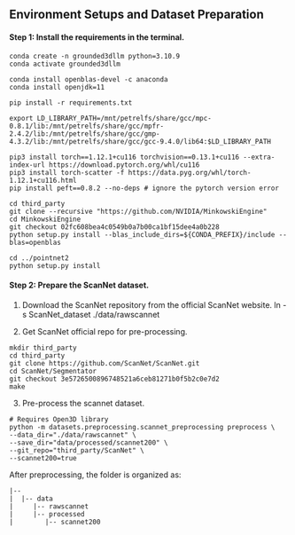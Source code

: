 ## Environment Setups and Dataset Preparation

#### Step 1: Install the requirements in the terminal.
```
conda create -n grounded3dllm python=3.10.9
conda activate grounded3dllm

conda install openblas-devel -c anaconda
conda install openjdk=11

pip install -r requirements.txt

export LD_LIBRARY_PATH=/mnt/petrelfs/share/gcc/mpc-0.8.1/lib:/mnt/petrelfs/share/gcc/mpfr-2.4.2/lib:/mnt/petrelfs/share/gcc/gmp-4.3.2/lib:/mnt/petrelfs/share/gcc/gcc-9.4.0/lib64:$LD_LIBRARY_PATH

pip3 install torch==1.12.1+cu116 torchvision==0.13.1+cu116 --extra-index-url https://download.pytorch.org/whl/cu116
pip3 install torch-scatter -f https://data.pyg.org/whl/torch-1.12.1+cu116.html
pip install peft==0.8.2 --no-deps # ignore the pytorch version error 

cd third_party
git clone --recursive "https://github.com/NVIDIA/MinkowskiEngine"
cd MinkowskiEngine
git checkout 02fc608bea4c0549b0a7b00ca1bf15dee4a0b228
python setup.py install --blas_include_dirs=${CONDA_PREFIX}/include --blas=openblas

cd ../pointnet2
python setup.py install
```

#### Step 2: Prepare the ScanNet dataset.

1. Download the ScanNet repository from the official ScanNet website.
ln -s ScanNet_dataset ./data/rawscannet

2. Get ScanNet official repo for pre-processing.
```
mkdir third_party
cd third_party
git clone https://github.com/ScanNet/ScanNet.git
cd ScanNet/Segmentator
git checkout 3e5726500896748521a6ceb81271b0f5b2c0e7d2
make
```

3. Pre-process the scannet dataset.
```
# Requires Open3D library
python -m datasets.preprocessing.scannet_preprocessing preprocess \
--data_dir="./data/rawscannet" \
--save_dir="data/processed/scannet200" \
--git_repo="third_party/ScanNet" \
--scannet200=true
```

After preprocessing, the folder is organized as:
```
|-- 
|  |-- data
|     |-- rawscannet
|     |-- processed
|        |-- scannet200
```


